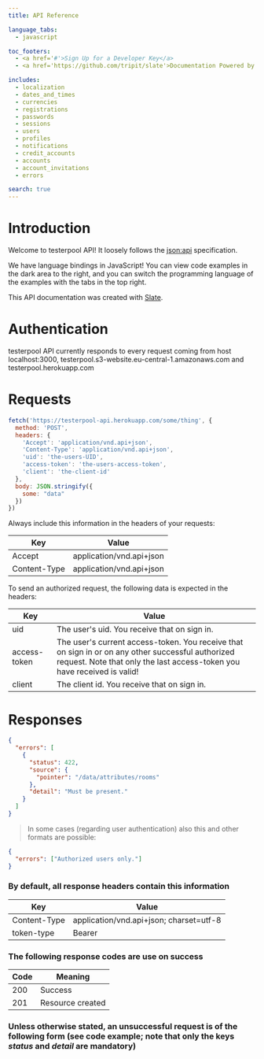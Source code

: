 ```yaml
---
title: API Reference

language_tabs:
  - javascript

toc_footers:
  - <a href='#'>Sign Up for a Developer Key</a>
  - <a href='https://github.com/tripit/slate'>Documentation Powered by Slate</a>

includes:
  - localization
  - dates_and_times
  - currencies
  - registrations
  - passwords
  - sessions
  - users
  - profiles
  - notifications
  - credit_accounts
  - accounts
  - account_invitations
  - errors

search: true
---
```


# Introduction

Welcome to testerpool API! It loosely follows the [json:api](http://jsonapi.org/) specification.

We have language bindings in JavaScript! You can view code examples in the dark area to the right, and you can switch the programming language of the examples with the tabs in the top right.

This API documentation was created with [Slate](https://github.com/tripit/slate).


# Authentication

testerpool API currently responds to every request coming from host localhost:3000, testerpool.s3-website.eu-central-1.amazonaws.com and testerpool.herokuapp.com


# Requests

```javascript
fetch('https://testerpool-api.herokuapp.com/some/thing', {
  method: 'POST',
  headers: {
    'Accept': 'application/vnd.api+json',
    'Content-Type': 'application/vnd.api+json',
    'uid': 'the-users-UID',
    'access-token': 'the-users-access-token',
    'client': 'the-client-id'
  },
  body: JSON.stringify({
    some: "data"
  })
})
```

Always include this information in the headers of your requests:

Key | Value
--- | -----
Accept | application/vnd.api+json
Content-Type | application/vnd.api+json

To send an authorized request, the following data is expected in the headers:

Key | Value
--- | -----
uid | The user's uid. You receive that on sign in.
access-token | The user's current access-token. You receive that on sign in or on any other successful authorized request. Note that only the last access-token you have received is valid!
client | The client id. You receive that on sign in.


# Responses

```json
{
  "errors": [
    { 
      "status": 422,
      "source": {
        "pointer": "/data/attributes/rooms"
      },
      "detail": "Must be present."
    }
  ]
}
```

> In some cases (regarding user authentication) also this and other formats are possible:

```json
{
  "errors": ["Authorized users only."]
}
```

### By default, all response headers contain this information

Key | Value
--- | -----
Content-Type | application/vnd.api+json; charset=utf-8
token-type | Bearer

### The following response codes are use on success

Code | Meaning
---- | -------
200 | Success
201 | Resource created

### Unless otherwise stated, an unsuccessful request is of the following form (see code example; note that only the keys *status* and *detail* are mandatory)
